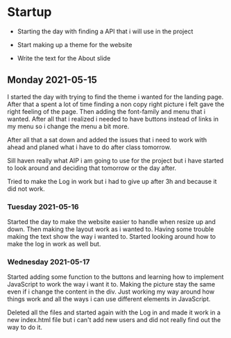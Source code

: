 # Startup

- Starting the day with finding a API that i will use in the project

- Start making up a theme for the website

- Write the text for the About slide

  



## Monday 2021-05-15

I started the day with trying to find the theme i wanted for the landing page. After that a spent a lot of time finding a non copy right picture i felt gave the right feeling of the page. Then adding the font-family and menu that i wanted. After all that i realized i needed to have buttons instead of links in my menu so i change the menu a bit more.

After all that a sat down and added the issues that i need to work with ahead and planed what i have to do after class tomorrow. 

Sill haven really what AIP i am going to use for the project but i have started to look around and deciding that tomorrow or the day after. 

Tried to make the Log in work but i had to give up after 3h and because it did not work.



### Tuesday 2021-05-16

Started the day to make the website easier to handle when resize up and down. Then making the layout work as i wanted to. Having some trouble making the text show the way i wanted to. 
Started looking around how to make the log in work as well but.

### Wednesday  2021-05-17

Started adding some function to the buttons and learning how to implement JavaScript to work the way i want it to. Making the picture stay the same even if i change the content in the div. Just working my way around how things work and all the ways i can use different elements in JavaScript.

Deleted all the files and started again with the Log in and made it work in a new index.html file but i can't add new users and did not really find out the way to do it. 











